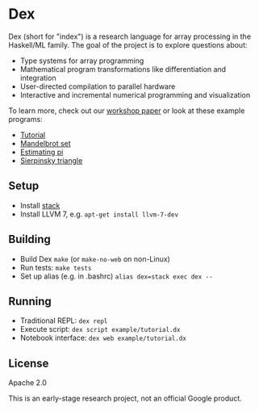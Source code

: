 # Dex

Dex (short for "index") is a research language for array processing in the
Haskell/ML family. The goal of the project is to explore questions about:

  * Type systems for array programming
  * Mathematical program transformations like differentiation and integration
  * User-directed compilation to parallel hardware
  * Interactive and incremental numerical programming and visualization

To learn more, check out our
[workshop paper](https://openreview.net/pdf?id=rJxd7vsWPS)
or look at these example programs:

  * [Tutorial](examples/tutorial.dx)
  * [Mandelbrot set](examples/mandelbrot.dx)
  * [Estimating pi](examples/pi.dx)
  * [Sierpinsky triangle](examples/sierpinsky.dx)

## Setup

  * Install [stack](https://www.haskellstack.org)
  * Install LLVM 7, e.g. `apt-get install llvm-7-dev`

## Building

 * Build Dex `make` (or `make-no-web` on non-Linux)
 * Run tests: `make tests`
 * Set up alias (e.g. in .bashrc) `alias dex=stack exec dex --`

## Running

  * Traditional REPL: `dex repl`
  * Execute script: `dex script example/tutorial.dx`
  * Notebook interface: `dex web example/tutorial.dx`

## License

Apache 2.0

This is an early-stage research project, not an official Google product.
